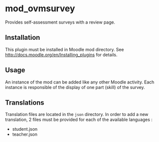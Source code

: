 # mod_ovmsurvey

Provides self-assessment surveys with a review page.

## Installation 

This plugin must be installed in Moodle mod directory.
See http://docs.moodle.org/en/Installing_plugins for details.

## Usage

An instance of the mod can be added like any other Moodle activity.
Each instance is responsible of the display of one part (skill) of the survey.

## Translations

Translation files are located in the `json` directory.
In order to add a new translation, 2 files must be provided for each of the available languages : 
- student.json
- teacher.json
